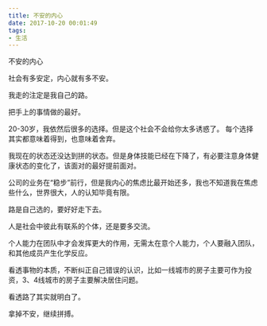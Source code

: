 ```yaml
---
title: 不安的内心
date: 2017-10-20 00:01:49
tags: 
- 生活
---
```


不安的内心
<!--more-->

社会有多安定，内心就有多不安。

我走的注定是我自己的路。

把手上的事情做的最好。

20-30岁，我依然后很多的选择。但是这个社会不会给你太多诱惑了。
每个选择其实都意味着得到，也意味着舍弃。

我现在的状态还没达到拼的状态。但是身体技能已经在下降了，有必要注意身体健康状态的变化了，该面对的最好提前面对。

公司的业务在“稳步”前行，但是我内心的焦虑比最开始还多，我也不知道我在焦虑些什么，世界很大，人的认知毕竟有限。

路是自己选的，要好好走下去。

人是社会中彼此有联系的个体，还是要多交流。

个人能力在团队中才会发挥更大的作用，无需太在意个人能力，个人要融入团队，和其他成员产生化学反应。

看透事物的本质，不断纠正自己错误的认识，比如一线城市的房子主要可作为投资，3、4线城市的房子主要解决居住问题。

看透路了其实就明白了。

拿掉不安，继续拼搏。